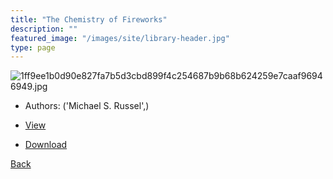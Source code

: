 ```yaml
---
title: "The Chemistry of Fireworks"
description: ""
featured_image: "/images/site/library-header.jpg"
type: page
---
```


![1ff9ee1b0d90e827fa7b5d3cbd899f4c254687b9b68b624259e7caaf96946949.jpg](https://drive.google.com/uc?export=view&id=1MOBBJO_7zFvqk3a5PXSjs3NbApAEUK0F)
* Authors: ('Michael S. Russel',)
* <a href="https://drive.google.com/uc?export=view&id=1c9Z1wrrsfSKuOEbobvj0q4x3jYXliiX6" target="_blank">View</a>

* [Download](https://drive.google.com/uc?export=download&id=1c9Z1wrrsfSKuOEbobvj0q4x3jYXliiX6)

[Back](/library/)

